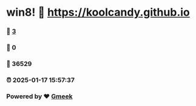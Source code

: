 # win8! :link: https://koolcandy.github.io 
### :page_facing_up: [3](https://koolcandy.github.io/tag.html) 
### :speech_balloon: 0 
### :hibiscus: 36529 
### :alarm_clock: 2025-01-17 15:57:37 
### Powered by :heart: [Gmeek](https://github.com/Meekdai/Gmeek)
